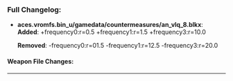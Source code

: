 ### Full Changelog:

- **aces.vromfs.bin_u/gamedata/countermeasures/an_vlq_8.blkx**:
  **Added**:
    +frequency0:r=0.5
    +frequency1:r=1.5
    +frequency3:r=10.0

  **Removed**:
    -frequency0:r=01.5
    -frequency1:r=12.5
    -frequency3:r=20.0



#### Weapon File Changes:

---
